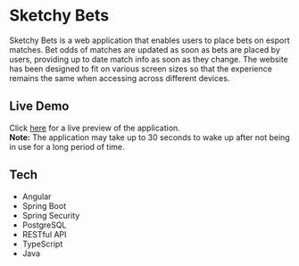 # Sketchy Bets
Sketchy Bets is a web application that enables users to place bets on esport matches. Bet odds of matches are updated as soon as bets are placed by users, providing up to date match info as soon as they change. The website has been designed to fit on various screen sizes so that the experience remains the same when accessing across different devices.

## Live Demo
Click [here](https://sketchy-bets.netlify.app/matches) for a live preview of the application.
<br/>
<strong>Note:</strong> The application may take up to 30 seconds to wake up after not being in use for a long period of time.

## Tech
- Angular
- Spring Boot
- Spring Security
- PostgreSQL
- RESTful API
- TypeScript
- Java
